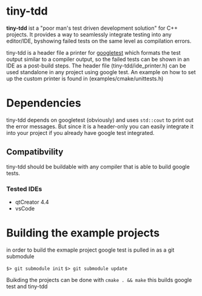 # tiny-tdd

**tiny-tdd** ist a "poor man's test driven development solution" for C++ projects. It provides a way to seamlessly integrate testing into any editor/IDE, byshowing failed tests on the same level as compilation errors.

tiny-tdd is a header file a printer for [googletest](https://github.com/google/googletest) which formats the test output similar to a compiler output, so the failed tests can be shown in an IDE as a post-build steps. The header file (tiny-tdd/ide_printer.h) can be used standalone in any project using google test. An example on how to set up the custom printer is found in (examples/cmake/unittests.h) 

# Dependencies

tiny-tdd depends on googletest (obviously) and uses ```std::cout``` to print out the error messages. But since it is a header-only you can easily integrate it into your project if you already have google test integrated. 

## Compatibvility

tiny-tdd should be buildable with any compiler that is able to build google tests. 

### Tested IDEs 

- qtCreator 4.4
- vsCode

# Building the example projects

in order to build the exmaple project google test is pulled in as a git submodule 

```$> git submodule init```
```$> git submodule update```

Buikding the projects can be done with 
```cmake . && make``` 
this builds google test and tiny-tdd





